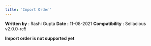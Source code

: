 ```yaml
---
title: 'Import Order'
---
```


**Written by** : Rashi Gupta
**Date** : 11-08-2021
**Compatibility** : Sellacious v2.0.0-rc5

**Import order is not supported yet**
